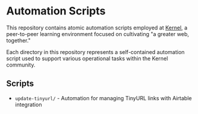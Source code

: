 # Automation Scripts

This repository contains atomic automation scripts employed at [Kernel](https://kernel.community), a peer-to-peer learning environment focused on cultivating "a greater web, together."

Each directory in this repository represents a self-contained automation script used to support various operational tasks within the Kernel community.

## Scripts

- `update-tinyurl/` - Automation for managing TinyURL links with Airtable integration